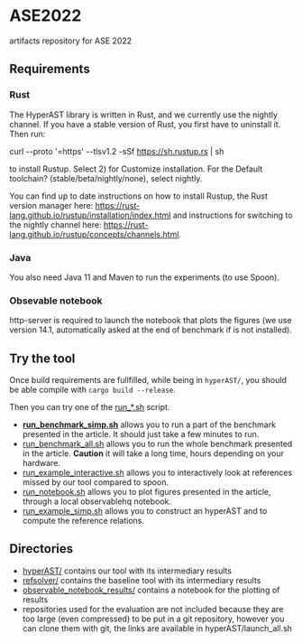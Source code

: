 # ASE2022
artifacts repository for ASE 2022

## Requirements

### Rust
The HyperAST library is written in Rust, and we currently use the nightly channel.
If you have a stable version of Rust, you first have to uninstall it.
Then run:

curl --proto '=https' --tlsv1.2 -sSf https://sh.rustup.rs | sh

to install Rustup. Select 2) for Customize installation. 
For the Default toolchain? (stable/beta/nightly/none), select nightly.

You can find up to date instructions on how to install Rustup, the Rust version manager here: https://rust-lang.github.io/rustup/installation/index.html and instructions for switching to the nightly channel here: https://rust-lang.github.io/rustup/concepts/channels.html.

### Java

You also need Java 11 and Maven to run the experiments (to use Spoon).

### Obsevable notebook

http-server is required to launch the notebook that plots the figures (we use version 14.1, automatically asked at the end of benchmark if is not installed).

## Try the tool

Once build requirements are fullfilled, while being in `hyperAST/`, you should be able compile with `cargo build --release`.

Then you can try one of the [run_*.sh](run_*.sh) script.

* __[run_benchmark_simp.sh](run_benchmark_simp.sh)__ allows you to run a part of the benchmark presented in the article. It should just take a few minutes to run.
* [run_benchmark_all.sh](run_benchmark_all.sh) allows you to run the whole benchmark presented in the article. __Caution__ it will take a long time, hours depending on your hardware.
* [run_example_interactive.sh](run_example_interactive.sh) allows you to interactively look at references missed by our tool compared to spoon.
* [run_notebook.sh](run_notebook.sh) allows you to plot figures presented in the article, through a local observablehq notebook.
* [run_example_simp.sh](run_example_simp.sh) allows you to construct an hyperAST and to compute the reference relations.


## Directories

* [hyperAST/](hyperAST/) contains our tool with its intermediary results
* [refsolver/](refsolver/) contains the baseline tool with its intermediary results
* [observable\_notebook\_results/](observable\_notebook\_results/) contains a notebook for the plotting of results
* repositories used for the evaluation are not included because they are too large (even compressed) to be put in a git repository, however you can clone them with git, the links are available in hyperAST/launch_all.sh